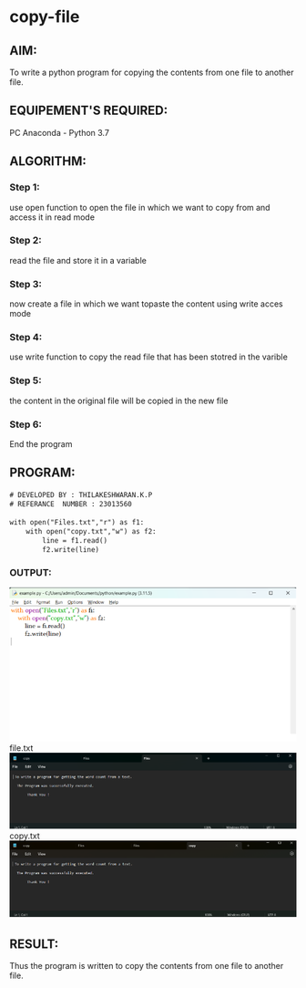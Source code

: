 # copy-file
## AIM:
To write a python program for copying the contents from one file to another file.
## EQUIPEMENT'S REQUIRED: 
PC
Anaconda - Python 3.7
## ALGORITHM: 
### Step 1:
use open function to open the file in which we want to copy from and access it in read mode
### Step 2: 
 read the file and store it in a variable
### Step 3: 
now create a file in which we want topaste the content using write acces mode
### Step 4:  
use write function to copy the read file that has been stotred in the varible
### Step 5: 
the content in the original file will be copied in the new file
### Step 6: 
End the program
## PROGRAM:
```
# DEVELOPED BY : THILAKESHWARAN.K.P
# REFERANCE  NUMBER : 23013560

with open("Files.txt","r") as f1:
    with open("copy.txt","w") as f2:
        line = f1.read()
        f2.write(line)
```
### OUTPUT:
![output](/PROG.png)
file.txt
![output](/FILE.png)
copy.txt
![output](/COPY.png)


## RESULT:
Thus the program is written to copy the contents from one file to another file.